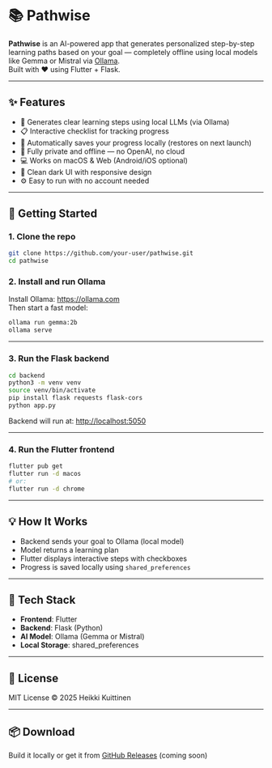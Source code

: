 # 📚 Pathwise

**Pathwise** is an AI-powered app that generates personalized step-by-step learning paths based on your goal — completely offline using local models like Gemma or Mistral via [Ollama](https://ollama.com).  
Built with ❤️ using Flutter + Flask.

---

## ✨ Features

- 🧠 Generates clear learning steps using local LLMs (via Ollama)
- 📋 Interactive checklist for tracking progress
- 💾 Automatically saves your progress locally (restores on next launch)
- 🔐 Fully private and offline — no OpenAI, no cloud
- 💻 Works on macOS & Web (Android/iOS optional)
- 🎨 Clean dark UI with responsive design
- ⚙️ Easy to run with no account needed

---

## 🚀 Getting Started

### 1. Clone the repo

```bash
git clone https://github.com/your-user/pathwise.git
cd pathwise
```

### 2. Install and run Ollama

Install Ollama: <https://ollama.com>  
Then start a fast model:

```bash
ollama run gemma:2b
ollama serve
```

---

### 3. Run the Flask backend

```bash
cd backend
python3 -m venv venv
source venv/bin/activate
pip install flask requests flask-cors
python app.py
```

Backend will run at: <http://localhost:5050>

---

### 4. Run the Flutter frontend

```bash
flutter pub get
flutter run -d macos
# or:
flutter run -d chrome
```

---

## 💡 How It Works

- Backend sends your goal to Ollama (local model)
- Model returns a learning plan
- Flutter displays interactive steps with checkboxes
- Progress is saved locally using `shared_preferences`

---

## 🧪 Tech Stack

- **Frontend**: Flutter
- **Backend**: Flask (Python)
- **AI Model**: Ollama (Gemma or Mistral)
- **Local Storage**: shared_preferences

---

## 📄 License

MIT License © 2025 Heikki Kuittinen

---

## 📦 Download

Build it locally or get it from [GitHub Releases](https://github.com/your-user/pathwise/releases) (coming soon)
